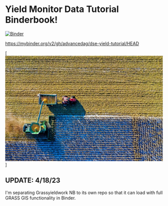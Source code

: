 # Yield Monitor Data Tutorial Binderbook!
[![Binder](https://mybinder.org/badge_logo.svg)](https://mybinder.org/v2/gh/advancedag/dse-yield-tutorial/HEAD)

https://mybinder.org/v2/gh/advancedag/dse-yield-tutorial/HEAD

[![alt text](https://github.com/advancedag/dse-yield-tutorial/blob/main/img/pexels-tom-fisk-555px.jpg)]

## UPDATE: 4/18/23
I'm separating Grassyieldwork NB to its own repo so that it can load with full GRASS GIS functionality in Binder.
